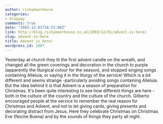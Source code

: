 ```yaml
---
author: rickymoorhouse
categories:
- Uruguay
comments: true
date: "2003-12-01T18:53:00Z"
link: http://blog.rickymoorhouse.co.uk/2003/12/01/advent-is-here/
slug: advent-is-here
title: Advent is here!
wordpress_id: 1687
---
```


Yesterday at church they lit the first advent candle on the wreath, and changed all the green coverings and decoration in the church to purple (apparently the liturgical colour for the season), and stopped singing songs containing Alleluia, or saying it in the liturgy of the service! Which is a bit different and seems strange -particularly avoiding songs containing Alleluia. But the idea behind it is that Advent is a season of preparation for Christmas. It's been quite interesting to see how different things are here - both in the culture of the country and the culture of the church. Gilberto encouraged people at the service to remember the real reason for Christmas and Advent, and not to let giving cards, giving presents and decorating distract from Jesus. Here they celebrate Christmas on Christmas Eve (Noche Buena) and by the sounds of things they party all night.
